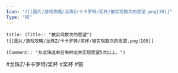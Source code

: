 ```yaml
---
Icon: "![[图片/游戏攻略/龙珠Z/卡卡罗特/奖杯/被实现数次的愿望.png|30]]"
Type: "铜"
---
```

```ad-common-bronze-trophy
title: (Title:: "被实现数次的愿望")
![[图片/游戏攻略/龙珠Z/卡卡罗特/奖杯/被实现数次的愿望.png|100]]

(Comment:: "从龙珠选单召唤神龙并实现愿望5次以上。")
```

#龙珠Z/卡卡罗特/奖杯 #奖杯 #铜
